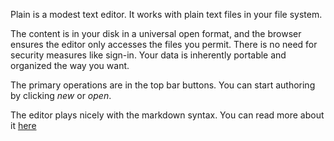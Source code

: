Plain is a modest text editor. It works with plain text files in your file system.

The content is in your disk in a universal open format, and the browser ensures the editor only accesses the files you permit. There is no need for security measures like sign-in. Your data is inherently portable and organized the way you want.

The primary operations are in the top bar buttons. You can start authoring by clicking _new_ or _open_.

The editor plays nicely with the markdown syntax. You can read more about it [here](https://www.markdownguide.org/)
